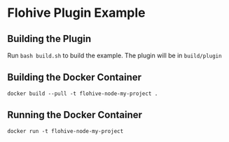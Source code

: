 # Flohive Plugin Example

## Building the Plugin

Run `bash build.sh` to build the example. The plugin will be in `build/plugin`

## Building the Docker Container

```
docker build --pull -t flohive-node-my-project .
```

## Running the Docker Container

```
docker run -t flohive-node-my-project
```